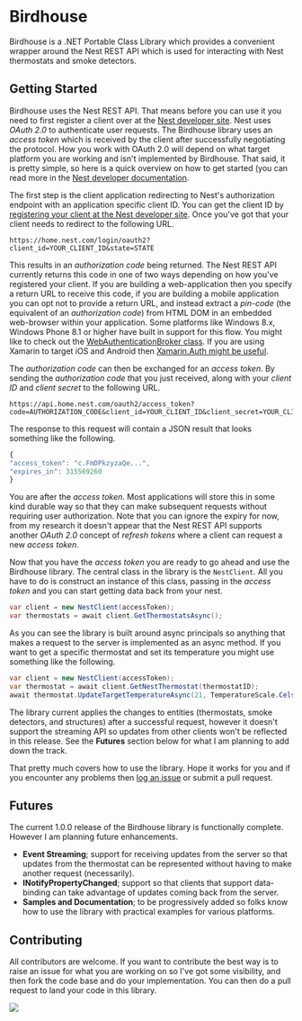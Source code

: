 # Birdhouse
Birdhouse is a .NET Portable Class Library which provides a convenient wrapper around the Nest REST API which is used for interacting with Nest thermostats and smoke detectors.

## Getting Started
Birdhouse uses the Nest REST API. That means before you can use it you need to first register a client over at the [Nest developer site](http://developer.nest.com). Nest uses *OAuth 2.0* to authenticate user requests. The Birdhouse library uses an *access token* which is received by the client after successfully negotiating the protocol. How you work with OAuth 2.0 will depend on what target platform you are working and isn't implemented by Birdhouse. That said, it is pretty simple, so here is a quick overview on how to get started (you can read more in the [Nest developer documentation](https://developer.nest.com/documentation/cloud/how-to-auth).

The first step is the client application redirecting to Nest's authorization endpoint with an application specific client ID. You can get the client ID by [registering your client at the Nest developer site](https://developer.nest.com/clients). Once you've got that your client needs to redirect to the following URL.

    https://home.nest.com/login/oauth2?client_id=YOUR_CLIENT_ID&state=STATE
  
This results in an *authorization code* being returned. The Nest REST API currently returns this code in one of two ways depending on how you've registered your client. If you are building a web-application then you specify a return URL to receive this code, if you are building a mobile application you can opt not to provide a return URL, and instead extract a *pin-code* (the equivalent of an *authorization code*) from HTML DOM in an embedded web-browser within your application. Some platforms like Windows 8.x, Windows Phone 8.1 or higher have built in support for this flow. You might like to check out the [WebAuthenticationBroker class](https://msdn.microsoft.com/en-us/library/windows/apps/windows.security.authentication.web.webauthenticationbroker.aspx). If you are using Xamarin to target iOS and Android then [Xamarin.Auth might be useful](http://components.xamarin.com/view/xamarin.auth/).

The *authorization code* can then be exchanged for an *access token*. By sending the *authorization code* that you just received, along with your *client ID* and *client secret* to the following URL.

    https://api.home.nest.com/oauth2/access_token?code=AUTHORIZATION_CODE&client_id=YOUR_CLIENT_ID&client_secret=YOUR_CLIENT_SECRET&grant_type=authorization_code

The response to this request will contain a JSON result that looks something like the following.

```javascript
{
"access_token": "c.FmDPkzyzaQe...",
"expires_in": 315569260
}
```

You are after the *access token*. Most applications will store this in some kind durable way so that they can make subsequent requests without requiring user authorization. Note that you can ignore the expiry for now, from my research it doesn't appear that the Nest REST API supports another *OAuth 2.0* concept of *refresh tokens* where a client can request a new *access token*.

Now that you have the *access token* you are ready to go ahead and use the Birdhouse library. The central class in the library is the ```NestClient```. All you have to do is construct an instance of this class, passing in the *access token* and you can start getting data back from your nest.

```csharp
var client = new NestClient(accessToken);
var thermostats = await client.GetThermostatsAsync();
```

As you can see the library is built around async principals so anything that makes a request to the server is implemented as an async method. If you want to get a specific thermostat and set its temperature you might use something like the following.

```csharp
var client = new NestClient(accessToken);
var thermostat = await client.GetNestThermostat(thermostatID);
await thermostat.UpdateTargetTemperatureAsync(21, TemperatureScale.Celsius);
```

The library current applies the changes to entities (thermostats, smoke detectors, and structures) after a successful request, however it doesn't support the streaming API so updates from other clients won't be reflected in this release. See the **Futures** section below for what I am planning to add down the track.

That pretty much covers how to use the library. Hope it works for you and if you encounter any problems then [log an issue](https://github.com/mitchdenny/birdhouse/issues) or submit a pull request.

## Futures
The current 1.0.0 release of the Birdhouse library is functionally complete. However I am planning future enhancements.

- **Event Streaming**; support for receiving updates from the server so that updates from the thermostat can be represented without having to make another request (necessarily).
- **INotifyPropertyChanged**; support so that clients that support data-binding can take advantage of updates coming back from the server.
- **Samples and Documentation**; to be progressively added so folks know how to use the library with practical examples for various platforms.

## Contributing
All contributors are welcome. If you want to contribute the best way is to raise an issue for what you are working on so I've got some visibility, and then fork the code base and do your implementation. You can then do a pull request to land your code in this library.

![](https://mitchdenny.visualstudio.com/DefaultCollection/_apis/public/build/definitions/23bb555d-4b71-4a32-b9d0-37075e19cbfc/16/badge)
